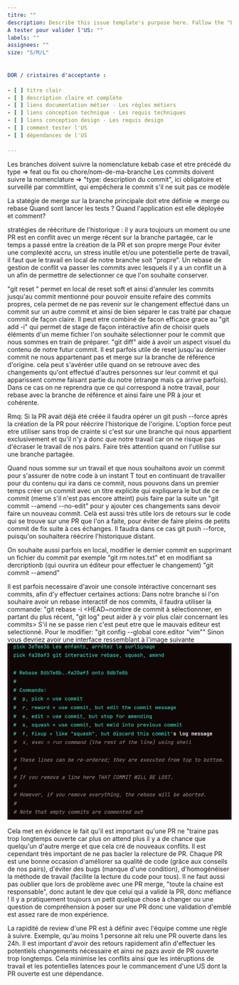 ```yaml
---
titre: ""
description: Describe this issue template's purpose here. Fallow the "En tant que.... je souhaite.... afin de...."
A tester pour valider l'US: ""
labels: ""
assignees: ""
size: "S/M/L"


DOR / cristaires d'acceptante :

- [ ] titre clair
- [ ] description claire et complète
- [ ] liens documentation métier - Les règles métiers
- [ ] liens conception technique - Les requis techniques
- [ ] liens conception design - Les requis design
- [ ] comment tester l'US
- [ ] dépendances de l'US

---
```


Les branches doivent suivre la nomenclature kebab case et etre précédé du type => feat ou fix ou chore/nom-de-ma-branche
Les commits doivent suivre la nomenclature => "type: description du commit", ici obligatoire et surveillé par commitlint, qui empêchera le commit s'il ne suit pas ce modèle

La statégie de merge sur la branche principale doit etre définie => merge ou rebase
Quand sont lancer les tests ?
Quand l'application est elle déployée et comment?

stratégies de réécriture de l'historique : il y aura toujours un moment ou une PR est en conflit avec un merge récent sur la branche partagée, car le temps a passé entre la création de la PR et son propre merge
Pour éviter une complexité accru, un stress inutile et/ou une potentielle perte de travail, il faut que le travail en local de notre branche soit "propre". Un rebase de gestion de conflit va passer les commits avec lesquels il y a un conflit un à un afin de permettre de selectionner ce que l'on souhaite conserver.

"git reset <numero de commit>" permet en local de reset soft et ainsi d'annuler les commits jusqu'au commit mentionné pour pouvoir ensuite refaire des commits propres, cela permet de ne pas revenir sur le changement effectué dans un commit sur un autre commit et ainsi de bien séparer le cas traité par chaque commit de façon claire. Il peut etre combiné de facon efficace grace au "git add -i" qui permet de stage de façon intéractive afin de choisir quels éléments d'un meme fichier l'on souhaite sélectionner pour le commit que nous sommes en train de préparer. "git diff" aide à avoir un aspect visuel du contenu de notre futur commit.
Il est parfois utile de reset jusqu'au dernier commit ne nous appartenant pas et merge sur la branche de référence d'origine. cela peut s'avéréer utile quand on se retrouve avec des changements qu'ont effectué d'autres personnes sur leur commit et qui apparissent comme faisant partie du notre (etrange mais ça arrive parfois). Dans ce cas on ne reprendra que ce qui correspond à notre travail, pour rebase avec la branche de référence et ainsi faire une PR à jour et cohérente.

Rmq:
Si la PR avait déjà été créée il faudra opérer un git push --force après la création de la PR pour réécrire l'historique de l'origine. L'option force peut etre utiliser sans trop de crainte si c'est sur une branche qui nous appartient exclusivement et qu'il n'y a donc que notre travail car on ne risque pas d'écraser le travail de nos pairs. Faire très attention quand on l'utilise sur une branche partagée.

Quand nous somme sur un travail et que nous souhaitons avoir un commit pour s'assurer de notre code à un instant T tout en continuant de travailler pour du contenu qui ira dans ce commit, nous pouvons dans un premier temps créer un commit avec un titre explicite qui expliquera le but de ce commit (meme s'il n'est pas encore atteint) puis faire par la suite un "git commit --amend --no-edit" pour y ajouter ces changements sans devoir faire un nouveau commit.
Celà est aussi très utile lors de retours sur le code qui se trouve sur une PR que l'on a faite, pour éviter de faire pleins de petits commit de fix suite à ces échanges. Il faudra dans ce cas git push --force, puisqu'on souhaitera réécrire l'historiquue distant.

On souhaite aussi parfois en local, modifier le dernier commit
en supprimant un fichier du commit par exemple
"git rm notes.txt"
et en modifiant sa dercriptionb (qui ouvrira un éditeur pour effectuer le changement)
"git commit --amend"

Il est parfois necessaire d'avoir une console intéractive concernant ses commits, afin d'y effectuer certaines actions:
Dans notre branche si l'on souhaire avoir un rebase interactif de nos commits, il faudra utiliser la commande:
"git rebase -i <HEAD~nombre de commit à sélectionnner, en partant du plus récent, "git log" peut aider à y voir plus clair concernant les commits>
S'il ne se passe rien c'est peut etre que le mauvais editeur est selectionné. Pour le modifier:
"git config --global core.editor "vim""
Sinon vous devriez avoir une interface ressemblant à l'image suivante
![alt text](image.png)

Cela met en évidence le fait qu'il est important qu'une PR ne "traine pas trop longtemps ouverte car plus on attend plus il y a de chance que quelqu'un d'autre merge et que cela cré de nouveaux conflits. Il est cependant très important de ne pas bacler la relecture de PR. Chaque PR est une bonne occasion d'améliorer sa qualité de code (grâce aux conseils de nos pairs), d'éviter des bugs (manque d'une condition), d'homogénéiser la méthode de travail (facilite la lecture du code pour tous). Il ne faut aussi pas oublier que lors de problème avec une PR merge, "toute la chaine est responsable", donc autant le dev que celui qui a validé la PR, donc méfiance !
Il y a pratiquement toujours un petit quelque chose à changer ou une question de compréhension à poser sur une PR donc une validation d'emblé est assez rare de mon expérience.

La rapidité de review d'une PR est à définir avec l'équipe comme une règle à suivre. Exemple, qu'au moins 1 personne ait relu une PR ouverte dans les 24h. Il est important d'avoir des retours rapidement afin d'effectuer les potentiels changements nécessaire et ainsi ne pazs avoir de PR ouverte trop longtemps. Cela minimise les conflits ainsi que les intéruptions de travail et les potentielles latences pour le commancement d'une US dont la PR ouverte est une dépendance.
